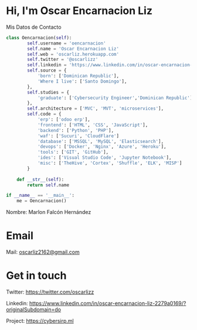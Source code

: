 # Hi, I'm Oscar Encarnacion Liz
Mis Datos de Contacto 

```python
class Oencarnacion(self):
        self.username = 'oencarnacion'
        self.name = 'Oscar Encarnacion Liz'
        self.web = 'oscarliz.herokuapp.com'
        self.twitter = '@oscarlizz'
        self.linkedin = 'https://www.linkedin.com/in/oscar-encarnacion-liz-2279a0169/?originalSubdomain=do'
        self.source = {
            'born': ['Dominican Republic'],
            'Where I live': ['Santo Domingo'],
        },
        self.studies = {
            'graduate': ['Cybersecurity Engineer','Dominican Republic'],
        },
        self.architecture = ['MVC', 'MVT', 'microservices'],
        self.code = {
            'erp': ['odoo erp'],
            'frontend': ['HTML', 'CSS', 'JavaScript'],
            'backend': ['Python', 'PHP'],
            'waf': ['Sucuri', 'CloudFlare']
            'database': ['MSSQL', 'MySQL', 'Elasticsearch'],
            'devops': ['Docker', 'Nginx', 'Azure', 'Heroku'],
            'tools': ['GIT', 'GitHub'],
            'ides': ['Visual Studio Code', 'Jupyter Notebook'],
            'misc': ['TheHive', 'Cortex', 'Shuffle', 'ELK', 'MISP']
        }
        
    def __str__(self):
        return self.name

if __name__ == '__main__':
    me = Oencarnacion()
```


Nombre: Marlon Falcón Hernández

# Email

Mail: oscarliz2162@gmail.com

# Get in touch

Twitter: https://twitter.com/oscarlizz

Linkedin: https://www.linkedin.com/in/oscar-encarnacion-liz-2279a0169/?originalSubdomain=do

Project: https://cybersirp.ml





